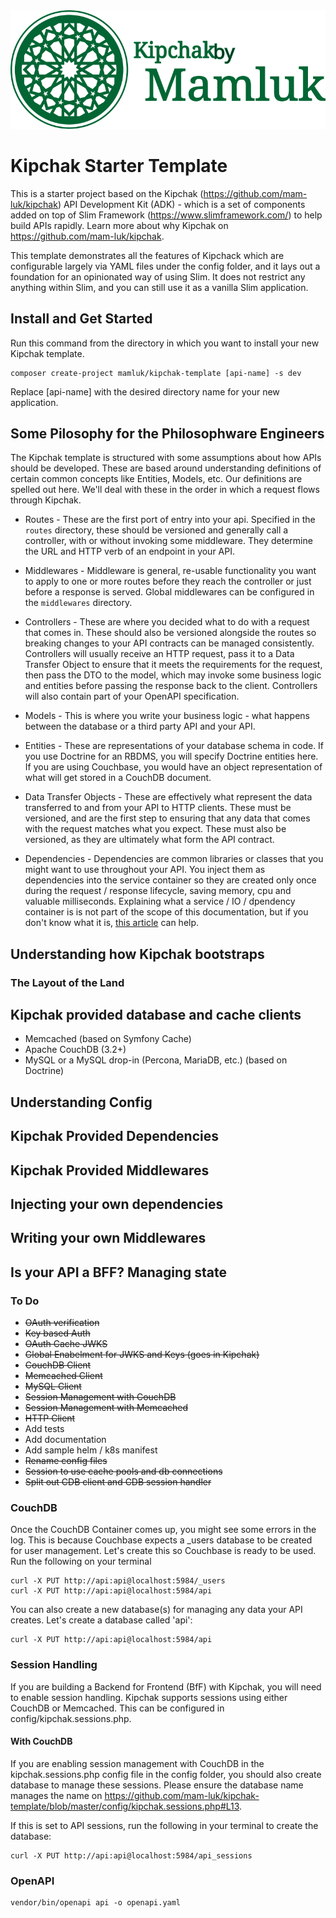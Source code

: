 <img src="https://raw.githubusercontent.com/mam-luk/kipchak/master/.mamluk/logo.svg" />

# Kipchak Starter Template

This is a starter project based on the Kipchak (https://github.com/mam-luk/kipchak) API Development Kit (ADK) - 
which is a set of components added on top of Slim Framework (https://www.slimframework.com/) to 
help build APIs rapidly. Learn more about why Kipchak on https://github.com/mam-luk/kipchak.

This template demonstrates all the features of Kipchack which are configurable largely via YAML files under 
the config folder, and it lays out a foundation for an opinionated way of using Slim. It does not restrict
any anything within Slim, and you can still use it as a vanilla Slim application.

## Install and Get Started
Run this command from the directory in which you want to install your new Kipchak template.

```
composer create-project mamluk/kipchak-template [api-name] -s dev
```

Replace [api-name] with the desired directory name for your new application.

## Some Pilosophy for the Philosophware Engineers
The Kipchak template is structured with some assumptions about how APIs should be developed. These are
based around understanding definitions of certain common concepts like Entities, Models, etc. Our definitions
are spelled out here. We'll deal with these in the order in which a request flows through Kipchak.

* Routes - These are the first port of entry into your api. Specified in the ```routes``` directory, 
these should be versioned and generally call a controller, with or without invoking some middleware. They 
determine the URL and HTTP verb of an endpoint in your API.

* Middlewares - Middleware is general, re-usable functionality you want to apply to one or more routes 
before they reach the controller or just before a response is served. Global middlewares can be configured 
in the ```middlewares``` directory.

* Controllers - These are where you decided what to do with a request that comes in. These should also be 
versioned alongside the routes so breaking changes to your API contracts can be managed consistently. Controllers
will usually receive an HTTP request, pass it to a Data Transfer Object to ensure that it meets the requirements
for the request, then pass the DTO to the model, which may invoke some business logic and entities before passing the response
back to the client. Controllers will also contain part of your OpenAPI specification.
* Models - This is where you write your business logic - what happens between the database or a third party API and 
your API.

* Entities - These are representations of your database schema in code. If you use Doctrine for an RBDMS, you
will specify Doctrine entities here. If you are using Couchbase, you would have an object representation of what 
will get stored in a CouchDB document.

* Data Transfer Objects - These are effectively what represent the data transferred to and from your API to
HTTP clients. These must be versioned, and are the first step to ensuring that any data that comes with the 
request matches what you expect. These must also be versioned, as they are ultimately what form the API contract.

* Dependencies - Dependencies are common libraries or classes that you might want to use throughout your API.
You inject them as dependencies into the service container so they are created only once during the request / response
lifecycle, saving memory, cpu and valuable milliseconds. Explaining what a service / IO / dpendency container is is not part 
of the scope of this documentation, but if you don't know what it is, <a href="http://fabien.potencier.org/do-you-need-a-dependency-injection-container.html" target="_blank">this article</a> can help.

## Understanding how Kipchak bootstraps

### The Layout of the Land


## Kipchak provided database and cache clients
* Memcached (based on Symfony Cache)
* Apache CouchDB (3.2+)
* MySQL or a MySQL drop-in (Percona, MariaDB, etc.) (based on Doctrine)


## Understanding Config

## Kipchak Provided Dependencies

## Kipchak Provided Middlewares

## Injecting your own dependencies

## Writing your own Middlewares

## Is your API a BFF? Managing state

### To Do

* ~~OAuth verification~~
* ~~Key based Auth~~
* ~~OAuth Cache JWKS~~
* ~~Global Enabelment for JWKS and Keys (goes in Kipchak)~~ 
* ~~CouchDB Client~~
* ~~Memcached Client~~
* ~~MySQL Client~~
* ~~Session Management with CouchDB~~
* ~~Session Management with Memcached~~
* ~~HTTP Client~~
* Add tests
* Add documentation
* Add sample helm / k8s manifest
* ~~Rename config files~~
* ~~Session to use cache pools and db connections~~
* ~~Split out CDB client and CDB session handler~~


### CouchDB
Once the CouchDB Container comes up, you might see some errors in the log. This is because
Couchbase expects a _users database to be created for user management. Let's create this 
so Couchbase is ready to be used. Run the following on your terminal

```
curl -X PUT http://api:api@localhost:5984/_users
curl -X PUT http://api:api@localhost:5984/api
```

You can also create a new database(s) for managing any data your API creates. Let's create a database called 'api':

```
curl -X PUT http://api:api@localhost:5984/api
```

### Session Handling
If you are  building  a Backend for Frontend (BfF) with Kipchak, you will need to enable session handling.
Kipchak supports sessions using either CouchDB or Memcached. This can be configured in config/kipchak.sessions.php.

#### With CouchDB

If you are enabling session management with CouchDB in the kipchak.sessions.php config file in the config folder, you
should also create database to manage these sessions. Please ensure the database name manages the name on https://github.com/mam-luk/kipchak-template/blob/master/config/kipchak.sessions.php#L13.

If this is set to API sessions, run the following in your terminal to create the database:

```
curl -X PUT http://api:api@localhost:5984/api_sessions
```


### OpenAPI
```
vendor/bin/openapi api -o openapi.yaml
```
